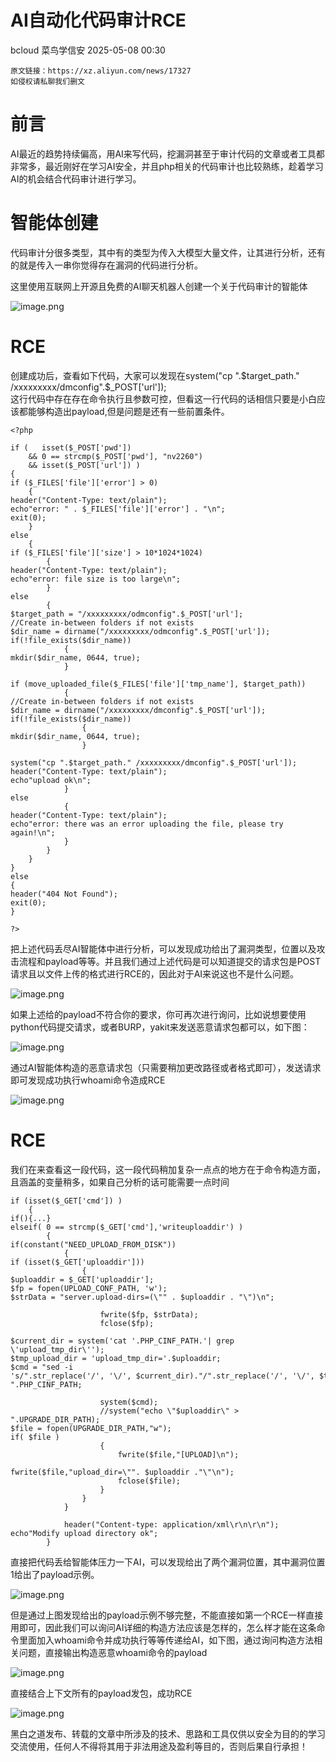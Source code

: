 #  AI自动化代码审计RCE   
bcloud  菜鸟学信安   2025-05-08 00:30  
  
```
原文链接：https://xz.aliyun.com/news/17327
如侵权请私聊我们删文
```  
# 前言  
  
AI最近的趋势持续偏高，用AI来写代码，挖漏洞甚至于审计代码的文章或者工具都非常多，最近刚好在学习AI安全，并且php相关的代码审计也比较熟练，趁着学习AI的机会结合代码审计进行学习。  
# 智能体创建  
  
代码审计分很多类型，其中有的类型为传入大模型大量文件，让其进行分析，还有的就是传入一串你觉得存在漏洞的代码进行分析。  
  
这里使用互联网上开源且免费的AI聊天机器人创建一个关于代码审计的智能体  
  
![image.png](https://mmbiz.qpic.cn/sz_mmbiz_png/9JPpNb7icHgF6wQwLQssSvFeznUQ7cE0ibzf9cD9tNkQvwoibexVr0jpLaH9gSWicpafz9NDAxv4pEIpFew5icH2ibOg/640?wx_fmt=png&from=appmsg "")  
# RCE  
  
创建成功后，查看如下代码，大家可以发现在system("cp ".$target_path." /xxxxxxxxx/dmconfig".$_POST['url']);  
这行代码中存在存在命令执行且参数可控，但看这一行代码的话相信只要是小白应该都能够构造出payload,但是问题是还有一些前置条件。  
```
<?php

if (   isset($_POST['pwd'])
    && 0 == strcmp($_POST['pwd'], "nv2260")
    && isset($_POST['url']) )
{
if ($_FILES['file']['error'] > 0)
    {
header("Content-Type: text/plain");
echo"error: " . $_FILES['file']['error'] . "\n";
exit(0);
    }
else
    {
if ($_FILES['file']['size'] > 10*1024*1024)
        {
header("Content-Type: text/plain");
echo"error: file size is too large\n";
        }
else
        {
$target_path = "/xxxxxxxxx/odmconfig".$_POST['url'];
//Create in-between folders if not exists
$dir_name = dirname("/xxxxxxxxx/odmconfig".$_POST['url']);
if(!file_exists($dir_name))
            {
mkdir($dir_name, 0644, true);
            }

if (move_uploaded_file($_FILES['file']['tmp_name'], $target_path))
            {
//Create in-between folders if not exists
$dir_name = dirname("/xxxxxxxxx/dmconfig".$_POST['url']);
if(!file_exists($dir_name))
                {
mkdir($dir_name, 0644, true);
                }

system("cp ".$target_path." /xxxxxxxxx/dmconfig".$_POST['url']);
header("Content-Type: text/plain");
echo"upload ok\n";
            }
else
            {
header("Content-Type: text/plain");
echo"error: there was an error uploading the file, please try again!\n";
            }
        }
    }
}
else
{
header("404 Not Found");
exit(0);
}

?>
```  
  
把上述代码丢尽AI智能体中进行分析，可以发现成功给出了漏洞类型，位置以及攻击流程和payload等等。并且我们通过上述代码是可以知道提交的请求包是POST请求且以文件上传的格式进行RCE的，因此对于AI来说这也不是什么问题。  
  
![image.png](https://mmbiz.qpic.cn/sz_mmbiz_png/9JPpNb7icHgF6wQwLQssSvFeznUQ7cE0ibnlDicEwcbvp6AMia29b7qWD5CW5UQgUhXQykuTvcj4fj6hicyK5j5oaqw/640?wx_fmt=png&from=appmsg "")  
  
如果上述给的payload不符合你的要求，你可再次进行询问，比如说想要使用python代码提交请求，或者BURP，yakit来发送恶意请求包都可以，如下图：  
  
![image.png](https://mmbiz.qpic.cn/sz_mmbiz_png/9JPpNb7icHgF6wQwLQssSvFeznUQ7cE0ibIP2V6P5MVlStacC1XHdbVwyJ4aq7N3ZKPcVgMKeIIhGP6s8tk453FQ/640?wx_fmt=png&from=appmsg "")  
  
通过AI智能体构造的恶意请求包（只需要稍加更改路径或者格式即可），发送请求即可发现成功执行whoami命令造成RCE  
  
![image.png](https://mmbiz.qpic.cn/sz_mmbiz_png/9JPpNb7icHgF6wQwLQssSvFeznUQ7cE0iboGavgMJHazOIxX0sVOMkBd8ibvESo1Uv6p4vJ0waa4YlRjHWP1kNAzw/640?wx_fmt=png&from=appmsg "")  
# RCE  
  
我们在来查看这一段代码，这一段代码稍加复杂一点点的地方在于命令构造方面，且涵盖的变量稍多，如果自己分析的话可能需要一点时间  
```
if (isset($_GET['cmd']) )
    {
if(){...}
elseif( 0 == strcmp($_GET['cmd'],'writeuploaddir') )
        {     
if(constant("NEED_UPLOAD_FROM_DISK"))
            {
if (isset($_GET['uploaddir']))
                {
$uploaddir = $_GET['uploaddir'];
$fp = fopen(UPLOAD_CONF_PATH, 'w');
$strData = "server.upload-dirs=(\"" . $uploaddir . "\")\n";

                    fwrite($fp, $strData);
                    fclose($fp);

$current_dir = system('cat '.PHP_CINF_PATH.'| grep \'upload_tmp_dir\'');
$tmp_upload_dir = 'upload_tmp_dir='.$uploaddir;
$cmd = "sed -i 's/".str_replace('/', '\/', $current_dir)."/".str_replace('/', '\/', $tmp_upload_dir)."/g/g' ".PHP_CINF_PATH;

                    system($cmd);
                    //system("echo \"$uploaddir\" > ".UPGRADE_DIR_PATH);
$file = fopen(UPGRADE_DIR_PATH,"w");
if( $file )
                    {
                        fwrite($file,"[UPLOAD]\n");
                        fwrite($file,"upload_dir=\"". $uploaddir ."\"\n");
                        fclose($file);
                    }
                }
            }

            header("Content-type: application/xml\r\n\r\n");
echo"Modify upload directory ok";
        }

```  
  
直接把代码丢给智能体压力一下AI，可以发现给出了两个漏洞位置，其中漏洞位置1给出了payload示例。  
  
![image.png](https://mmbiz.qpic.cn/sz_mmbiz_png/9JPpNb7icHgF6wQwLQssSvFeznUQ7cE0ibgOU6EBeNPiaZGnW3CKAibFgiacSjqRuhlFTHckswmFSgC14HOjESoIPYQ/640?wx_fmt=png&from=appmsg "")  
  
但是通过上图发现给出的payload示例不够完整，不能直接如第一个RCE一样直接用即可，因此我们可以询问AI详细的构造方法应该是怎样的，怎么样才能在这条命令里面加入whoami命令并成功执行等等传递给AI，如下图，通过询问构造方法相关问题，直接输出构造恶意whoami命令的payload  
  
![image.png](https://mmbiz.qpic.cn/sz_mmbiz_png/9JPpNb7icHgF6wQwLQssSvFeznUQ7cE0ibCAd51Sl9O4JW3ll9CP6KY2xZ7sk4W0PIOE1tsKC8gQSuxIicBwnepYw/640?wx_fmt=png&from=appmsg "")  
  
直接结合上下文所有的payload发包，成功RCE  
  
![image.png](https://mmbiz.qpic.cn/sz_mmbiz_png/9JPpNb7icHgF6wQwLQssSvFeznUQ7cE0ibFKvicE102PdDqncAv9icmfiatxwkt1jWxGS8qvO9kGo24hF7XE86Nb8OA/640?wx_fmt=png&from=appmsg "")  
  
黑白之道发布、转载的文章中所涉及的技术、思路和工具仅供以安全为目的的学习交流使用，任何人不得将其用于非法用途及盈利等目的，否则后果自行承担！  
  
  
